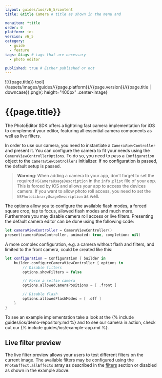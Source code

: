 ```yaml
---
layout: guides/ios/v6_5/content
title: &title Camera # title as shown in the menu and 

menuitem: *title
order: 0
platform: ios
version: v6_5
category: 
  - guide
  - feature
tags: &tags # tags that are necessary
  - photo editor 

published: true # Either published or not 
---
```


![{{page.title}} tool](/assets/images/guides/{{page.platform}}/{{page.version}}/{{page.title | downcase}}.png){: height="400px" .center-image}

# {{page.title}}

The PhotoEditor SDK offers a lightning fast camera implementation for iOS to complement your editor, featuring all essential camera components as well as live filters.

In order to use our camera, you need to instantiate a `CameraViewController` and present it. You can configure the camera to fit your needs using the `CameraViewControllerOptions`. To do so, you need to pass a `Configuration` object to the `CameraViewControllers` initializer. If no configuration is passed, the default setup is passed.

> __Warning__: When adding a camera to your app, don't forget to set the required `NSCameraUsageDescription` in the `info.plist` file of your app. This is forced by iOS and allows your app to access the devices camera. If you want to allow photo roll access, you need to set the `NSPhotoLibraryUsageDescription` as well.

The options allow you to configure the available flash modes, a forced square crop, tap to focus, allowed flash modes and much more. Furthermore you may disable camera roll access or live filters. Presenting the default camera editor can be done using the following code:

```swift
let cameraViewController = CameraViewController()
present(cameraViewController, animated: true, completion: nil)
```

A more complex configuration, e.g. a camera without flash and filters, and limited to the front camera, could be created like this:

```swift
let configuration = Configuration { builder in
    builder.configureCameraViewController { options in
        // Disable filters
        options.showFilters = false

        // Force a selfie camera
        options.allowedCameraPositions = [ .front ]

        // Disable flash
        options.allowedFlashModes = [ .off ]
    }
}
```

To see an example implementation take a look at the {% include guides/ios/demo-repository.md %} and to see our camera in action, check out our {% include guides/ios/example-app.md %}.

## Live filter preview

The live filter preview allows your users to test different filters on the current image. The available filters may be configured using the `PhotoEffect.allEffects` array as described in the [filters](/guides/{{page.platform}}/{{page.version}}/features/filters) section or disabled as shown in the example above.
